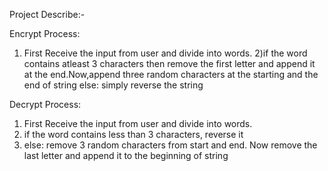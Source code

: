 Project Describe:-

Encrypt Process:
1) First Receive the input from user and divide into words.
2)if the word contains atleast 3 characters then remove the first letter and append it at the end.Now,append three random characters at the starting and the end of string
else:
   simply reverse the string

Decrypt Process:
1) First Receive the input from user and divide into words.
2) if the word contains less than 3 characters, reverse it
3) else:
   remove 3 random characters from start and end. Now remove the last letter and append it to the beginning of string
   
